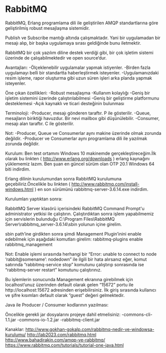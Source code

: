# RabbitMQ
RabbitMQ, Erlang programlama dili ile geliştirilen AMQP standartlarına göre geliştirilmiş robust mesajlaşma sistemidir.

Publish ve Subscribe mantığı altında çalışmaktadır. Yani bir uygulamadan bir mesajı alıp, bir başka uygulamaya sırası geldiğinde bunu iletmektir.

RabbitMQ bir çok yazılım diline destek verdiği gibi, bir çok işletim sistemi üzerinde de çalışabilmektedir ve open source‘dur.

Avantajları:
-Ölçeklenebilir uygulamalar yapmak istiyenler.
-Birden fazla uygulamayı belli bir standartta haberleştirmek isteyenler.
-Uygulamanızdaki resim işleme, rapor oluşturma gibi uzun süren işleri arka planda yapmak isteyenler.

Öne çıkan özellikleri:
-Robust mesajlaşma
-Kullanım kolaylığı
-Geniş bir işletim sistemini üzerinde çalıştırılabilmesi
-Geniş bir geliştirme platformunu desteklemesi
-Açık kaynaklı ve ticari desteğinin bulunması

Terminoloji:
-Producer, mesajı gönderen taraftır. P ile gösterilir.
-Queue, mesajların biriktiği havuzdur. Bir nevi mailbox gibi düşünülebilir.
-Consumer, mesajı alan taraftır. C ile gösterilir.

Not:
-Producer, Queue ve Consumerlar aynı makine üzerinde olmak zorunda değildir.
-Producer ve Consumerlar aynı programlama dili ile yazılmak zorunda değildir.

Kurulum:
Ben test ortamını Windows 10 makinemde gerçekleştireceğim.İlk olarak bu linkten ( http://www.erlang.org/downloads ) erlang kaynağını yüklememiz lazım. Ben şuan en güncel sürüm olan OTP 20.1 Windows 64 biti indirdim. 

Erlang dilinin kurulumundan sonra RabbitMQ kurulumuna geçebiliriz.Öncelikle bu linkten ( http://www.rabbitmq.com/install-windows.html ) en son sürümünü rabbitmq-server-3.6.14.exe indirdim.

Kurulumları yaptıktan sonra:

RabbitMQ Server klasörü içerisindeki RabbitMQ Command Prompt'u administrator yetkisi ile çalıştırın. Çalıştırdıktan sonra işlem yapabilmemiz için servislerin bulunduğu C:\Program Files\RabbitMQ Server\rabbitmq_server-3.6.14\sbin yolunun içine girelim.

sbin path’ine girdikten sonra şimdi Management Plugin’inini enable edebilmek için aşağıdaki komutları girelim:
rabbitmq-plugins enable rabbitmq_management

Not: Enable işlemi sırasında herhangi bir “Error: unable to connect to node ‘rabbit@somename’: nodedown” ile ilgili bir hata alırsanız eğer, komut satırında “rabbitmq-service stop” komutunu çalıştırıp sonrasında ise “rabbitmq-server restart” komutunu çalıştırınız.

Bu işlemlerin sonucunda Management ekranına girebilmek için localhost’unuz üzerinden default olarak gelen “15672” portu ile http://localhost:15672 adresinden erişebilirsiniz. İlk giriş sırasında kullanıcı ve şifre kısımları default olarak “guest” değeri gelmektedir.

Java ile Producer / Consumer kodlarının yazılması:

Öncelikle gerekli jar dosyalarını projeye dahil etmelisiniz:
-commons-cli-1.1.jar
-commons-io-1.2.jar
-rabbitmq-client.jar




Kanaklar:
http://www.gokhan-gokalp.com/rabbitmq-nedir-ve-windowsa-kurulumu/
http://lab2023.com/rabbitmq.html
http://www.bahadirakin.com/amqp-ve-rabbitmq/
https://www.rabbitmq.com/tutorials/tutorial-one-java.html
